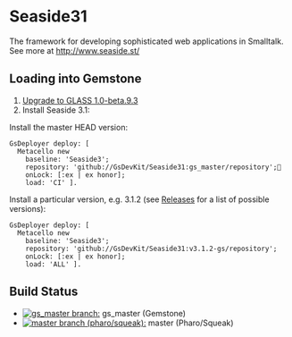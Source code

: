Seaside31
=========
The framework for developing sophisticated web applications in Smalltalk. 
See more at http://www.seaside.st/

## Loading into Gemstone

1. [Upgrade to GLASS 1.0-beta.9.3][1]
2. Install Seaside 3.1:

Install the master HEAD version:
  ```Smalltalk
  GsDeployer deploy: [
    Metacello new
      baseline: 'Seaside3';
      repository: 'github://GsDevKit/Seaside31:gs_master/repository';
      onLock: [:ex | ex honor];
      load: 'CI' ].
  ```

Install a particular version, e.g. 3.1.2 (see [Releases](https://github.com/GsDevKit/Seaside31/releases) for a list of possible versions):
  ```Smalltalk
  GsDeployer deploy: [
    Metacello new
      baseline: 'Seaside3';
      repository: 'github://GsDevKit/Seaside31:v3.1.2-gs/repository';
      onLock: [:ex | ex honor];
      load: 'ALL' ].
  ```

## Build Status
 - [![gs_master branch:](https://travis-ci.org/GsDevKit/Seaside31.png?branch=gs_master)](https://travis-ci.org/GsDevKit/Seaside31) gs_master (Gemstone)
 - [![master branch (pharo/squeak):](https://travis-ci.org/GsDevKit/Seaside31.png?branch=master)](https://travis-ci.org/GsDevKit/Seaside31)  master (Pharo/Squeak)

 [1]: https://github.com/GsDevKit/gsDevKitHome/blob/master/projects/glass/upgradeTo1.0-beta9.3.md#upgrade-to-glass-10-beta93
